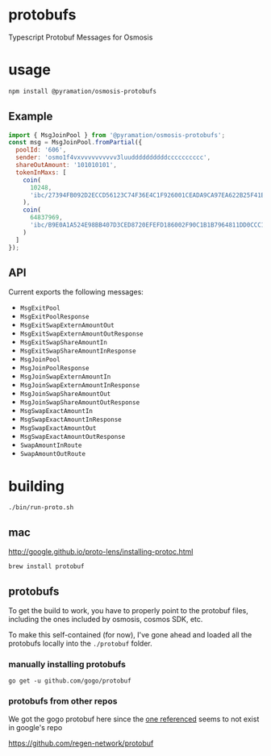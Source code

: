 # protobufs

Typescript Protobuf Messages for Osmosis

# usage

```sh
npm install @pyramation/osmosis-protobufs
```

## Example

```js
import { MsgJoinPool } from '@pyramation/osmosis-protobufs';
const msg = MsgJoinPool.fromPartial({
  poolId: '606',
  sender: 'osmo1f4vxvvvvvvvvvv3luuddddddddddcccccccccc',
  shareOutAmount: '101010101',
  tokenInMaxs: [
    coin(
      10248,
      'ibc/27394FB092D2ECCD56123C74F36E4C1F926001CEADA9CA97EA622B25F41E5EB2'
    ),
    coin(
      64837969,
      'ibc/B9E0A1A524E98BB407D3CED8720EFEFD186002F90C1B1B7964811DD0CCC12228'
    )
  ]
});
```

## API

Current exports the following messages:

- `MsgExitPool`
- `MsgExitPoolResponse`
- `MsgExitSwapExternAmountOut`
- `MsgExitSwapExternAmountOutResponse`
- `MsgExitSwapShareAmountIn`
- `MsgExitSwapShareAmountInResponse`
- `MsgJoinPool`
- `MsgJoinPoolResponse`
- `MsgJoinSwapExternAmountIn`
- `MsgJoinSwapExternAmountInResponse`
- `MsgJoinSwapShareAmountOut`
- `MsgJoinSwapShareAmountOutResponse`
- `MsgSwapExactAmountIn`
- `MsgSwapExactAmountInResponse`
- `MsgSwapExactAmountOut`
- `MsgSwapExactAmountOutResponse`
- `SwapAmountInRoute`
- `SwapAmountOutRoute`

# building

```
./bin/run-proto.sh
```

## mac

http://google.github.io/proto-lens/installing-protoc.html

```
brew install protobuf
```

## protobufs

To get the build to work, you have to properly point to the protobuf files, including the ones included by osmosis, cosmos SDK, etc. 

To make this self-contained (for now), I've gone ahead and loaded all the protobufs locally into the `./protobuf` folder. 

### manually installing protobufs

```
go get -u github.com/gogo/protobuf
```

### protobufs from other repos

We got the gogo protobuf here since the [one referenced](https://github.com/gogo/protobuf/issues/737) seems to not exist in google's repo

https://github.com/regen-network/protobuf